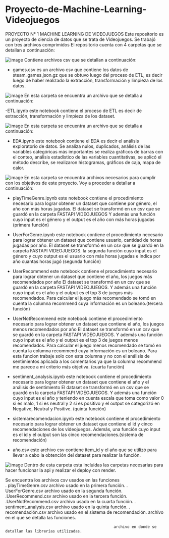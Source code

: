 # Proyecto-de-Machine-Learning-Videojuegos
PROYECTO N° 1 MACHINE LEARNING DE VIDEOJUEGOS
Este repositorio es un proyecto de ciencia de datos que se trata de Videojuegos. Se trabajó con tres archivos comprimidos
El repositorio cuenta con 4 carpetas que se detallan a continuación:

 ![image](https://github.com/andreasoria2022/Proyecto-de-Machine-Learning-Videojuegos/assets/105015078/dc082a4a-9c10-4c80-a90f-1a191b263a45)
Contiene archivos csv que se detallan a continuación:

-	games.csv es un archivo csv que contiene los datos de steam_games.json.gz que se obtuvo luego del proceso de ETL, es decir luego de haber realizado la extracción, transformación y limpieza de los datos.


 ![image](https://github.com/andreasoria2022/Proyecto-de-Machine-Learning-Videojuegos/assets/105015078/89e578bb-b51a-4961-9137-da8b05896067)
En esta carpeta se encuentra un archivo que se detalla a continuación:

-ETL.ipynb este notebook contiene el proceso de ETL es decir de extracción, transformación y limpieza de los dataset. 


 ![image](https://github.com/andreasoria2022/Proyecto-de-Machine-Learning-Videojuegos/assets/105015078/4f5385c7-db4c-4f92-836a-657d9cc9812c)
En esta carpeta se encuentra un archivo que se detalla a continuación:

-	EDA.ipynb este notebook contiene el EDA es decir el análisis exploratorio de datos. Se analiza nulos, duplicados, análisis de las variables categóricas más importantes se realiza gráficos de barras con el conteo, análisis estadístico de las variables cuantitativas, se aplicó el método describe, se realizaron histogramas, gráficos de caja, mapa de calor.

 
![image](https://github.com/andreasoria2022/Proyecto-de-Machine-Learning-Videojuegos/assets/105015078/5796ac20-6db3-48a4-91b4-27f13be65fe7)
En esta carpeta se encuentra archivos necesarios para cumplir con los objetivos de este proyecto. Voy a proceder a detallar a continuación:

-	playTimeGenre.ipynb este notebook contiene el procedimiento necesario para lograr obtener un dataset que contiene por género, el año con más horas jugadas. El dataset  se transformó en un csv que se guardó en la carpeta FASTAPI VIDEOJUEGOS Y además una función cuyo input es el género y el output es el año con más horas jugadas (primera función) 

-	UserForGenre.ipynb este notebook contiene el procedimiento necesario para lograr obtener un dataset que contiene usuario, cantidad de horas jugadas por año. El dataset se transformó en un csv que se guardó en la carpeta FASTAPI VIDEOJUEGOS. la segunda función cuyo input es el género y cuyo output es el usuario con más horas jugadas e indica por año cuantas horas jugó (segunda función)

-	UserRecommend este notebook contiene el procedimiento necesario para lograr obtener un dataset que contiene el año, los juegos más recomendados por año El dataset se transformó en un csv que se guardó en la carpeta FASTAPI VIDEOJUEGOS. Y además una función cuyo input es el año y el output es el top 3 de juegos más recomendados. Para calcular el juego más recomendado se tomó en cuenta la columna recommend cuya información es un boleano.(tercera función)

-	UserNotRecommend este notebook contiene el procedimiento necesario para lograr obtener un dataset que contiene el año, los juegos menos recomendados por año El dataset se transformó en un csv que se guardó en la carpeta FASTAPI VIDEOJUEGOS. Y además una función cuyo input es el año y el output es el top 3 de juegos menos recomendados. Para calcular el juego menos recomendado se tomó en cuenta la columna recommend cuya información es un boleano. Para esta funcion trabaje solo con esta columna y no con el análisis de sentimientos aplicada a los comentarios ya que la columna recommend me parece a mi criterio más objetiva. (cuarta función)


-	sentiment_analysis.ipynb este notebook contiene el procedimiento necesario para lograr obtener un dataset que contiene el año y el análisis de sentimiento El dataset se transformó en un csv que se guardó en la carpeta FASTAPI VIDEOJUEGOS. Y además una función cuyo input es el año y teniendo en cuenta escala que toma como valor 0 si es malo, 1 si es neutral y 2 si es positivo y el output se categorizó en Negative, Neutral y Positive. (quinta función)

-	sistemarecomendacion.ipynb este notebook contiene el procedimiento necesario para lograr obtener un dataset que contiene el id y cinco recomendaciones de los videojuegos. Además, una función cuyo input es el id y el output son las cinco recomendaciones.(sistema de recomendación)

-	año.csv este archivo csv contiene ítem_id y el año que se utilizó para llevar a cabo la obtención del dataset para realizar la función.




  ![image](https://github.com/andreasoria2022/Proyecto-de-Machine-Learning-Videojuegos/assets/105015078/65073ab1-6003-45ee-901b-5a6a93093894)
Dentro de esta carpeta esta incluidas las carpetas necesarias para hacer funcionar la api y realizar el deploy con render. 

 Se encuentra los archivos csv  usados en las funciones                                       
                                                                   . playTimeGenre.csv archivo usado en la primera función.
				          . UserForGenre.csv archivo usado en la segunda función.
				          .UserRecommend.csv archivo usado en la tercera función.
				          .UserNotRecommend.csv archivo usado en la cuarta función.
				          . sentiment_analysis.csv archivo usado en la quinta función.
 				         . recomendación.csv archivo usado en el sistema de recomendación.
                                                    archivo en el que se detalla las funciones.

                                                    archivo en donde se detallan las librerías utilizadas.
